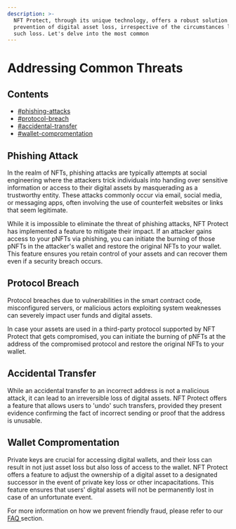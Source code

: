 ```yaml
---
description: >-
  NFT Protect, through its unique technology, offers a robust solution for the
  prevention of digital asset loss, irrespective of the circumstances leading to
  such loss. Let's delve into the most common
---
```


# Addressing Common Threats

## Contents

* [#phishing-attacks](addressing-common-threats.md#phishing-attacks "mention")
* [#protocol-breach](addressing-common-threats.md#protocol-breach "mention")
* [#accidental-transfer](addressing-common-threats.md#accidental-transfer "mention")
* [#wallet-compromentation](addressing-common-threats.md#wallet-compromentation "mention")

## Phishing Attack

In the realm of NFTs, phishing attacks are typically attempts at social engineering where the attackers trick individuals into handing over sensitive information or access to their digital assets by masquerading as a trustworthy entity. These attacks commonly occur via email, social media, or messaging apps, often involving the use of counterfeit websites or links that seem legitimate.

While it is impossible to eliminate the threat of phishing attacks, NFT Protect has implemented a feature to mitigate their impact. If an attacker gains access to your pNFTs via phishing, you can initiate the burning of those pNFTs in the attacker's wallet and restore the original NFTs to your wallet. This feature ensures you retain control of your assets and can recover them even if a security breach occurs.

## Protocol Breach

Protocol breaches due to vulnerabilities in the smart contract code, misconfigured servers, or malicious actors exploiting system weaknesses can severely impact user funds and digital assets.

In case your assets are used in a third-party protocol supported by NFT Protect that gets compromised, you can initiate the burning of pNFTs at the address of the compromised protocol and restore the original NFTs to your wallet.

## Accidental Transfer

While an accidental transfer to an incorrect address is not a malicious attack, it can lead to an irreversible loss of digital assets. NFT Protect offers a feature that allows users to 'undo' such transfers, provided they present evidence confirming the fact of incorrect sending or proof that the address is unusable.

## Wallet Compromentation

Private keys are crucial for accessing digital wallets, and their loss can result in not just asset loss but also loss of access to the wallet. NFT Protect offers a feature to adjust the ownership of a digital asset to a designated successor in the event of private key loss or other incapacitations. This feature ensures that users' digital assets will not be permanently lost in case of an unfortunate event.

For more information on how we prevent friendly fraud, please refer to our [FAQ ](../other/faq.md)section.
